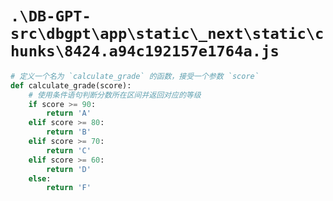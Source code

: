 # `.\DB-GPT-src\dbgpt\app\static\_next\static\chunks\8424.a94c192157e1764a.js`

```py
# 定义一个名为 `calculate_grade` 的函数，接受一个参数 `score`
def calculate_grade(score):
    # 使用条件语句判断分数所在区间并返回对应的等级
    if score >= 90:
        return 'A'
    elif score >= 80:
        return 'B'
    elif score >= 70:
        return 'C'
    elif score >= 60:
        return 'D'
    else:
        return 'F'
```